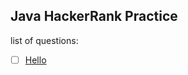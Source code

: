 ## Java HackerRank Practice


list of questions:

+ [ ] [Hello](https://www.hackerrank.com/challenges/welcome-to-java/problem)